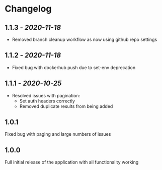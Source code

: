 # Changelog

## 1.1.3 - *2020-11-18*

- Removed branch cleanup workflow as now using github repo settings

## 1.1.2 - *2020-11-18*

- Fixed bug with dockerhub push due to set-env deprecation

## 1.1.1 - *2020-10-25*

- Resolved issues with pagination:
  - Set auth headers correctly
  - Removed duplicate results from being added

## 1.0.1

Fixed bug with paging and large numbers of issues

## 1.0.0

Full initial release of the application with all functionality working
